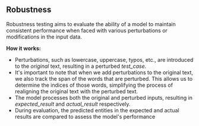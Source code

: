 
<div class="h3-box" markdown="1">

## Robustness

Robustness testing aims to evaluate the ability of a model to maintain consistent performance when faced with various perturbations or modifications in the input data.

**How it works:**

- Perturbations, such as lowercase, uppercase, typos, etc., are introduced to the *original* text, resulting in a perturbed *test_case*.
-  It's important to note that when we add perturbations to the original text, we also track the span of the words that are perturbed.  This allows us to determine the indices of those words, simplifying the process of realigning the original text with the perturbed text.
- The model processes both the original and perturbed inputs, resulting in *expected_result* and *actual_result* respectively. 
- During evaluation, the predicted entities in the expected and actual results are compared to assess the model's performance

</div>